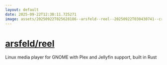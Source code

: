 ```yaml
---
layout: default
date: 2025-09-22T12:38:11.725271
image: assets/20250922T025628186--arsfeld--reel--20250922T030430741--cropped.png
---
```


# [arsfeld/reel](https://github.com/arsfeld/reel)

Linux media player for GNOME with Plex and Jellyfin support, built in Rust
